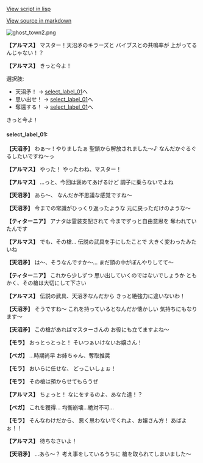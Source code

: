 [View script in lisp](../scripts/100205041.txt)

[View source in markdown](100205041.md)

![ghost_town2.png](../images/backgrounds/ghost_town2.png)

**【アルマス】**
マスター！天沼矛のキラーズと
バイブスとの共鳴率が
上がってるんじゃない！？

**【アルマス】**
きっと今よ！

選択肢:
- 天沼矛！ → [select_label_01](#select_label_01)へ
- 思い出せ！ → [select_label_01](#select_label_01)へ
- 奪還する！ → [select_label_01](#select_label_01)へ

きっと今よ！

#### select_label_01:

**【天沼矛】**
わぁ～！やりましたぁ
聖鎖から解放されました～♪
なんだかぐるぐるしたいですね～っ

**【アルマス】**
やった！
やったわね、マスター！

**【アルマス】**
…っと、今回は褒めてあげるけど
調子に乗らないでよね

**【天沼矛】**
あら～、
なんだか不思議な感覚ですね～

**【天沼矛】**
今までの常識がひっくり返ったような
元に戻っただけのような～

**【ティターニア】**
アナタは霊装支配されて
今までずっと自由意思を
奪われていたんです

**【アルマス】**
でも、その槍…
伝説の武具を手にしたことで
大きく変わったみたいね

**【天沼矛】**
は～、そうなんですか～…
まだ頭の中がぼんやりしてて～

**【ティターニア】**
これから少しずつ
思い出していくのではないでしょうか
ともかく、その槍は大切にして下さい

**【アルマス】**
伝説の武具、天沼矛なんだから
きっと絶強力に違いないわ！

**【天沼矛】**
そうですね～
これを持っているとなんだか懐かしい
気持ちにもなります～

**【天沼矛】**
この槍があればマスターさんの
お役にも立てますよね～

**【モラ】**
おっとっとっと！
そいつぁいけないお嬢さん！

**【ベガ】**
…時期尚早
お姉ちゃん、奪取推奨

**【モラ】**
おいらに任せな、
どっこいしょぉ！

**【モラ】**
その槍は預からせてもらうぜ

**【アルマス】**
ちょっと！
なにをするのよ、あなた達！？

**【ベガ】**
これを獲得…
均衡崩壊…絶対不可…

**【モラ】**
そんなわけだから、
悪く思わないでくれよ、お嬢さん方！
あばよぉ！！

**【アルマス】**
待ちなさいよ！

**【天沼矛】**
…あら～？
考え事をしているうちに
槍を取られてしまいました～